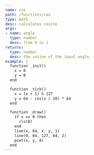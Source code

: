 ```yaml
---
name: cos
path: /functions/cos
type: math
desc: calculates cosine
args:
- name: angle
  type: number
  desc: from 0 to 1
returns:
  type: number
  desc: the cosine of the input angle
example: |
  function _init()
    x = 0
    y = 0
  end

  function _tick()
    x = (x + 1) % 127
    y = 64 - cos(x / 20) * 64
  end

  function _draw()
    if x == 0 then
      cls(0)
    end
    line(x, 64, x, y, 1)
    line(0, 64, 127, 64, 2)
    pset(x, y, 8)
  end
---
```


